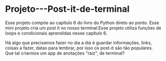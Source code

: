 # Projeto---Post-it-de-terminal
Esse projeto compõe ao capítulo 6 do livro do Python direto ao ponto. Esse mini projeto cria um post it no nosso terminal.Esse projeto utiliza funções de loops e condicionais aprendidas nesse capítulo 6.

Há algo que precisamos fazer no dia a dia é guardar informações, links, coisas a fazer, datas para lembrar, por isso os post-it são tão populares. Que tal criarmos um app de anotações "raiz", de terminal?
